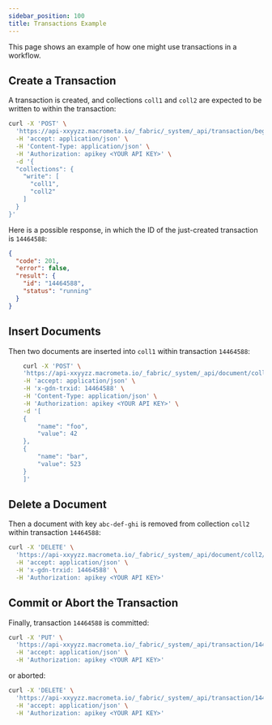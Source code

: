 ```yaml
---
sidebar_position: 100
title: Transactions Example
---
```


This page shows an example of how one might use transactions in a workflow.

## Create a Transaction

A transaction is created, and collections `coll1` and `coll2` are expected to be written to within the transaction:

```bash
curl -X 'POST' \
  'https://api-xxyyzz.macrometa.io/_fabric/_system/_api/transaction/begin' \
  -H 'accept: application/json' \
  -H 'Content-Type: application/json' \
  -H 'Authorization: apikey <YOUR API KEY>' \
  -d '{
  "collections": {
    "write": [
      "coll1",
      "coll2"
    ]
  }
}'
```

Here is a possible response, in which the ID of the just-created transaction is `14464588`:

```json
{
  "code": 201,
  "error": false,
  "result": {
    "id": "14464588",
    "status": "running"
  }
}
```

## Insert Documents

Then two documents are inserted into `coll1` within transaction `14464588`:

```bash
    curl -X 'POST' \
    'https://api-xxyyzz.macrometa.io/_fabric/_system/_api/document/coll1' \
    -H 'accept: application/json' \
    -H 'x-gdn-trxid: 14464588' \
    -H 'Content-Type: application/json' \
    -H 'Authorization: apikey <YOUR API KEY>' \
    -d '[
    {
        "name": "foo",
        "value": 42
    },
    {
        "name": "bar",
        "value": 523
    }
    ]'
```

## Delete a Document

Then a document with key `abc-def-ghi` is removed from collection `coll2` within transaction `14464588`:

```bash
curl -X 'DELETE' \
  'https://api-xxyyzz.macrometa.io/_fabric/_system/_api/document/coll2/abc-def-ghi' \
  -H 'accept: application/json' \
  -H 'x-gdn-trxid: 14464588' \
  -H 'Authorization: apikey <YOUR API KEY>'
```

## Commit or Abort the Transaction

Finally, transaction `14464588` is committed:

```bash
curl -X 'PUT' \
  'https://api-xxyyzz.macrometa.io/_fabric/_system/_api/transaction/14464588' \
  -H 'accept: application/json' \
  -H 'Authorization: apikey <YOUR API KEY>'
```

or aborted:

```bash
curl -X 'DELETE' \
  'https://api-xxyyzz.macrometa.io/_fabric/_system/_api/transaction/14464588' \
  -H 'accept: application/json' \
  -H 'Authorization: apikey <YOUR API KEY>'
```
